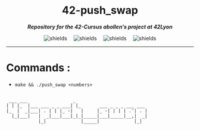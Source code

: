 <h1 align="center" id="title">42-push_swap</h1>

**_<p id="description" align="center"> Repository for the 42-Cursus abollen's project at 42Lyon </p>_**

<div align="center">
  <div style="display: flex; justify-content: space-between; width: 60%; max-width: 600px;">
    <img src="https://img.shields.io/github/languages/code-size/xhemylus/42-push_swap" alt="shields">
    <img src="https://img.shields.io/github/languages/count/xhemylus/42-push_swap" alt="shields">
    <img src="https://img.shields.io/github/languages/top/xhemylus/42-push_swap" alt="shields">
    <img src="https://img.shields.io/github/last-commit/xhemylus/42-push_swap" alt="shields">
  </div>
</div>

***

# Commands :

* ``make && ./push_swap <numbers>``

```                                        
                                                     
 ___ ___                 _                           
| | |_  |___ ___ _ _ ___| |_       ___ _ _ _ ___ ___ 
|_  |  _|___| . | | |_ -|   |     |_ -| | | | .'| . |
  |_|___|   |  _|___|___|_|_|_____|___|_____|__,|  _|
            |_|             |_____|             |_|
```

